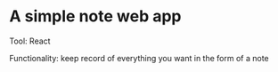 # A simple note web app
Tool: React

Functionality: keep record of everything you want in the form of a note
